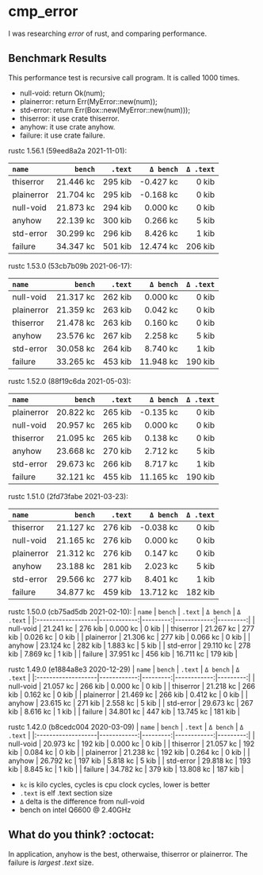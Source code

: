 # cmp_error

I was researching *error* of rust, and comparing performance.

## Benchmark Results

This performance test is recursive call program. It is called 1000 times.

- null-void: return Ok(num);
- plainerror: return Err(MyError::new(num));
- std-error: return Err(Box::new(MyError::new(num)));
- thiserror: it use crate thiserror.
- anyhow: it use crate anyhow.
- failure: it use crate failure.

rustc 1.56.1 (59eed8a2a 2021-11-01):

|       `name`       |   `bench`   | `.text`  |  `Δ bench`  | `Δ .text` |
|:-------------------|------------:|---------:|------------:|---------:|
| thiserror          |   21.446 kc |  295 kib |   -0.427 kc |    0 kib |
| plainerror         |   21.704 kc |  295 kib |   -0.168 kc |    0 kib |
| null-void          |   21.873 kc |  294 kib |    0.000 kc |    0 kib |
| anyhow             |   22.139 kc |  300 kib |    0.266 kc |    5 kib |
| std-error          |   30.299 kc |  296 kib |    8.426 kc |    1 kib |
| failure            |   34.347 kc |  501 kib |   12.474 kc |  206 kib |

rustc 1.53.0 (53cb7b09b 2021-06-17):

|       `name`       |   `bench`   | `.text`  |  `Δ bench`  | `Δ .text` |
|:-------------------|------------:|---------:|------------:|---------:|
| null-void          |   21.317 kc |  262 kib |    0.000 kc |    0 kib |
| plainerror         |   21.359 kc |  263 kib |    0.042 kc |    0 kib |
| thiserror          |   21.478 kc |  263 kib |    0.160 kc |    0 kib |
| anyhow             |   23.576 kc |  267 kib |    2.258 kc |    5 kib |
| std-error          |   30.058 kc |  264 kib |    8.740 kc |    1 kib |
| failure            |   33.265 kc |  453 kib |   11.948 kc |  190 kib |

rustc 1.52.0 (88f19c6da 2021-05-03):

|       `name`       |   `bench`   | `.text`  |  `Δ bench`  | `Δ .text` |
|:-------------------|------------:|---------:|------------:|---------:|
| plainerror         |   20.822 kc |  265 kib |   -0.135 kc |    0 kib |
| null-void          |   20.957 kc |  265 kib |    0.000 kc |    0 kib |
| thiserror          |   21.095 kc |  265 kib |    0.138 kc |    0 kib |
| anyhow             |   23.668 kc |  270 kib |    2.712 kc |    5 kib |
| std-error          |   29.673 kc |  266 kib |    8.717 kc |    1 kib |
| failure            |   32.121 kc |  455 kib |   11.165 kc |  190 kib |


rustc 1.51.0 (2fd73fabe 2021-03-23):

|       `name`       |   `bench`   | `.text`  |  `Δ bench`  | `Δ .text` |
|:-------------------|------------:|---------:|------------:|---------:|
| thiserror          |   21.127 kc |  276 kib |   -0.038 kc |    0 kib |
| null-void          |   21.165 kc |  276 kib |    0.000 kc |    0 kib |
| plainerror         |   21.312 kc |  276 kib |    0.147 kc |    0 kib |
| anyhow             |   23.188 kc |  281 kib |    2.023 kc |    5 kib |
| std-error          |   29.566 kc |  277 kib |    8.401 kc |    1 kib |
| failure            |   34.877 kc |  459 kib |   13.712 kc |  182 kib |

rustc 1.50.0 (cb75ad5db 2021-02-10):
|       `name`       |   `bench`   | `.text`  |  `Δ bench`  | `Δ .text` |
|:-------------------|------------:|---------:|------------:|---------:|
| null-void          |   21.241 kc |  276 kib |    0.000 kc |    0 kib |
| thiserror          |   21.267 kc |  277 kib |    0.026 kc |    0 kib |
| plainerror         |   21.306 kc |  277 kib |    0.066 kc |    0 kib |
| anyhow             |   23.124 kc |  282 kib |    1.883 kc |    5 kib |
| std-error          |   29.110 kc |  278 kib |    7.869 kc |    1 kib |
| failure            |   37.951 kc |  456 kib |   16.711 kc |  179 kib |

rustc 1.49.0 (e1884a8e3 2020-12-29)
|       `name`       |   `bench`   | `.text`  |  `Δ bench`  | `Δ .text` |
|:-------------------|------------:|---------:|------------:|---------:|
| null-void          |   21.057 kc |  266 kib |    0.000 kc |    0 kib |
| thiserror          |   21.218 kc |  266 kib |    0.162 kc |    0 kib |
| plainerror         |   21.469 kc |  266 kib |    0.412 kc |    0 kib |
| anyhow             |   23.615 kc |  271 kib |    2.558 kc |    5 kib |
| std-error          |   29.673 kc |  267 kib |    8.616 kc |    1 kib |
| failure            |   34.801 kc |  447 kib |   13.745 kc |  181 kib |

rustc 1.42.0 (b8cedc004 2020-03-09)
|       `name`       |   `bench`   | `.text`  |  `Δ bench`  | `Δ .text` |
|:-------------------|------------:|---------:|------------:|---------:|
| null-void          |   20.973 kc |  192 kib |    0.000 kc |    0 kib |
| thiserror          |   21.057 kc |  192 kib |    0.084 kc |    0 kib |
| plainerror         |   21.238 kc |  192 kib |    0.264 kc |    0 kib |
| anyhow             |   26.792 kc |  197 kib |    5.818 kc |    5 kib |
| std-error          |   29.818 kc |  193 kib |    8.845 kc |    1 kib |
| failure            |   34.782 kc |  379 kib |   13.808 kc |  187 kib |

- `kc` is kilo cycles, cycles is cpu clock cycles, lower is better
- `.text` is elf .text section size
- `Δ` delta is the difference from null-void
- bench on intel Q6600 @ 2.40GHz

## What do you think? :octocat:

In application, anyhow is the best, otherwaise, thiserror or plainerror.
The failure is *largest .text* size.
